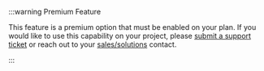 :::warning Premium Feature

This feature is a premium option that must be enabled on your plan. If you would like to use this capability on your project, please [submit a support ticket](https://support.dolby.io/hc/en-au) or reach out to your [sales/solutions](https://optiview.dolby.com/contact/) contact.

:::
